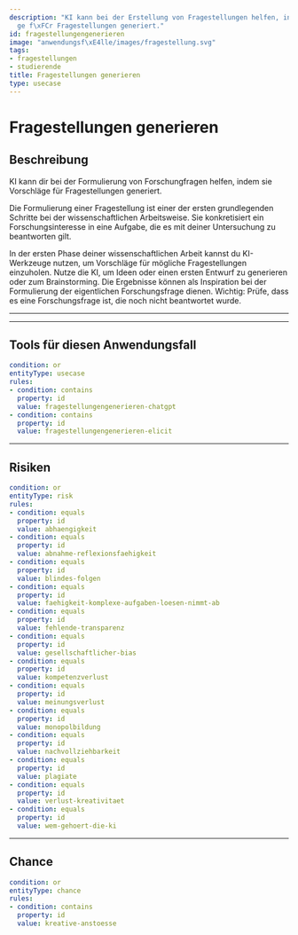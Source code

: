 ```yaml
---
description: "KI kann bei der Erstellung von Fragestellungen helfen, indem sie Vorschl\xE4\
  ge f\xFCr Fragestellungen generiert."
id: fragestellungengenerieren
image: "anwendungsf\xE4lle/images/fragestellung.svg" 
tags:
- fragestellungen
- studierende
title: Fragestellungen generieren
type: usecase
---
```




# Fragestellungen generieren

## Beschreibung

KI kann dir bei der Formulierung von Forschungfragen helfen, indem sie Vorschläge für Fragestellungen generiert.

Die Formulierung einer Fragestellung ist einer der ersten grundlegenden Schritte bei der wissenschaftlichen Arbeitsweise. Sie konkretisiert ein Forschungsinteresse in eine Aufgabe, die es mit deiner Untersuchung zu beantworten gilt.

In der ersten Phase deiner wissenschaftlichen Arbeit kannst du KI-Werkzeuge nutzen, um Vorschläge für mögliche Fragestellungen einzuholen. Nutze die KI, um Ideen oder einen ersten Entwurf zu generieren oder zum Brainstorming. Die Ergebnisse können als Inspiration bei der Formulierung der eigentlichen Forschungsfrage dienen. Wichtig: Prüfe, dass es eine Forschungsfrage ist, die noch nicht beantwortet wurde.

---
<!--

## Anwender:innen

```yaml
condition: or
entityType: user
rules:
- condition: contains
  property: id
  value: studierende
```
-->
---

## Tools für diesen Anwendungsfall

```yaml
condition: or
entityType: usecase
rules:
- condition: contains
  property: id
  value: fragestellungengenerieren-chatgpt
- condition: contains
  property: id
  value: fragestellungengenerieren-elicit
```

---

## Risiken

```yaml
condition: or
entityType: risk
rules:
- condition: equals
  property: id
  value: abhaengigkeit
- condition: equals
  property: id
  value: abnahme-reflexionsfaehigkeit
- condition: equals
  property: id
  value: blindes-folgen
- condition: equals
  property: id
  value: faehigkeit-komplexe-aufgaben-loesen-nimmt-ab
- condition: equals
  property: id
  value: fehlende-transparenz
- condition: equals
  property: id
  value: gesellschaftlicher-bias
- condition: equals
  property: id
  value: kompetenzverlust
- condition: equals
  property: id
  value: meinungsverlust
- condition: equals
  property: id
  value: monopolbildung
- condition: equals
  property: id
  value: nachvollziehbarkeit
- condition: equals
  property: id
  value: plagiate
- condition: equals
  property: id
  value: verlust-kreativitaet
- condition: equals
  property: id
  value: wem-gehoert-die-ki
```

---

## Chance

```yaml
condition: or
entityType: chance
rules:
- condition: contains
  property: id
  value: kreative-anstoesse
```

